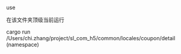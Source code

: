 use

在该文件夹顶级当前运行

 cargo run /Users/chi.zhang/project/sl_com_h5/common/locales/coupon/detail (namespace)
